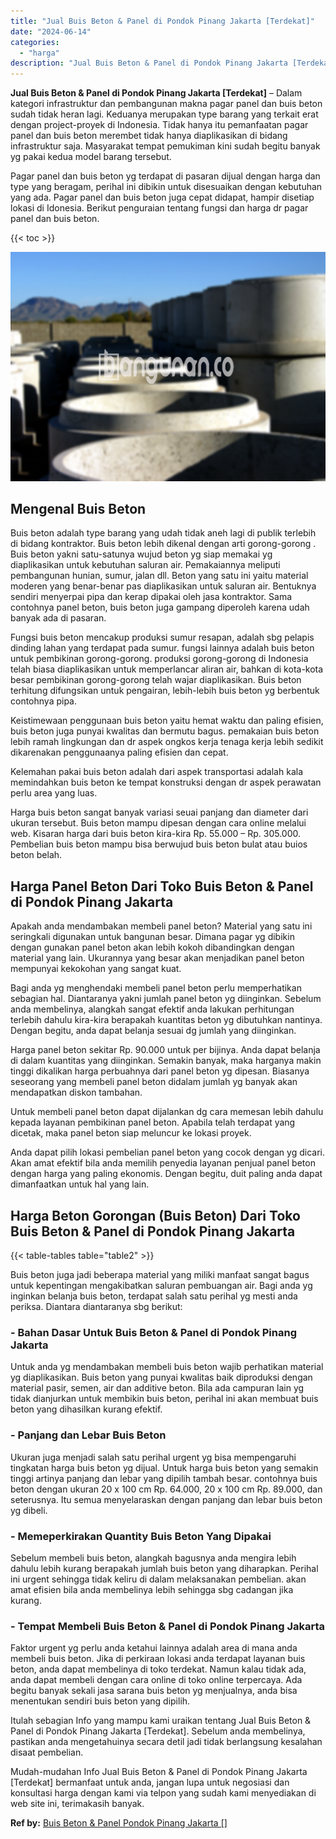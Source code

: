 ```yaml
---
title: "Jual Buis Beton & Panel di Pondok Pinang Jakarta [Terdekat]"
date: "2024-06-14"
categories: 
  - "harga"
description: "Jual Buis Beton & Panel di Pondok Pinang Jakarta [Terdekat]. Mudah-mudahan Info Jual Buis Beton & Panel di Pondok Pinang Jakarta [Terdekat] bermanfaat untu..."
---
```


**Jual Buis Beton & Panel di Pondok Pinang Jakarta \[Terdekat\]** – Dalam kategori infrastruktur dan pembangunan makna pagar panel dan buis beton sudah tidak heran lagi. Keduanya merupakan type barang yang terkait erat dengan project-proyek di Indonesia. Tidak hanya itu pemanfaatan pagar panel dan buis beton merembet tidak hanya diaplikasikan di bidang infrastruktur saja. Masyarakat tempat pemukiman kini sudah begitu banyak yg pakai kedua model barang tersebut.

Pagar panel dan buis beton yg terdapat di pasaran dijual dengan harga dan type yang beragam, perihal ini dibikin untuk disesuaikan dengan kebutuhan yang ada. Pagar panel dan buis beton juga cepat didapat, hampir disetiap lokasi di Idonesia. Berikut penguraian tentang fungsi dan harga dr pagar panel dan buis beton.

{{< toc >}}

![Jual Buis Beton & Panel di Pondok Pinang Jakarta [Terdekat]](/images/jual-panel-buis-beton-murah-58.png)

## Mengenal Buis Beton

Buis beton adalah type barang yang udah tidak aneh lagi di publik terlebih di bidang kontraktor. Buis beton lebih dikenal dengan arti gorong-gorong . Buis beton yakni satu-satunya wujud beton yg siap memakai yg diaplikasikan untuk kebutuhan saluran air. Pemakaiannya meliputi pembangunan hunian, sumur, jalan dll. Beton yang satu ini yaitu material moderen yang benar-benar pas diaplikasikan untuk saluran air. Bentuknya sendiri menyerpai pipa dan kerap dipakai oleh jasa kontraktor. Sama contohnya panel beton, buis beton juga gampang diperoleh karena udah banyak ada di pasaran.

Fungsi buis beton mencakup produksi sumur resapan, adalah sbg pelapis dinding lahan yang terdapat pada sumur. fungsi lainnya adalah buis beton untuk pembikinan gorong-gorong. produksi gorong-gorong di Indonesia telah biasa diaplikasikan untuk memperlancar aliran air, bahkan di kota-kota besar pembikinan gorong-gorong telah wajar diaplikasikan. Buis beton terhitung difungsikan untuk pengairan, lebih-lebih buis beton yg berbentuk contohnya pipa.

Keistimewaan penggunaan buis beton yaitu hemat waktu dan paling efisien, buis beton juga punyai kwalitas dan bermutu bagus. pemakaian buis beton lebih ramah lingkungan dan dr aspek ongkos kerja tenaga kerja lebih sedikit dikarenakan penggunaanya paling efisien dan cepat.

Kelemahan pakai buis beton adalah dari aspek transportasi adalah kala memindahkan buis beton ke tempat konstruksi dengan dr aspek perawatan perlu area yang luas.

Harga buis beton sangat banyak variasi seuai panjang dan diameter dari ukuran tersebut. Buis beton mampu dipesan dengan cara online melalui web. Kisaran harga dari buis beton kira-kira Rp. 55.000 – Rp. 305.000. Pembelian buis beton mampu bisa berwujud buis beton bulat atau buios beton belah.

## Harga Panel Beton Dari Toko Buis Beton & Panel di Pondok Pinang Jakarta

Apakah anda mendambakan membeli panel beton? Material yang satu ini seringkali digunakan untuk bangunan besar. Dimana pagar yg dibikin dengan gunakan panel beton akan lebih kokoh dibandingkan dengan material yang lain. Ukurannya yang besar akan menjadikan panel beton mempunyai kekokohan yang sangat kuat.

Bagi anda yg menghendaki membeli panel beton perlu memperhatikan sebagian hal. Diantaranya yakni jumlah panel beton yg diinginkan. Sebelum anda membelinya, alangkah sangat efektif anda lakukan perhitungan terlebih dahulu kira-kira berapakah kuantitas beton yg dibutuhkan nantinya. Dengan begitu, anda dapat belanja sesuai dg jumlah yang diinginkan.

Harga panel beton sekitar Rp. 90.000 untuk per bijinya. Anda dapat belanja di dalam kuantitas yang diinginkan. Semakin banyak, maka harganya makin tinggi dikalikan harga perbuahnya dari panel beton yg dipesan. Biasanya seseorang yang membeli panel beton didalam jumlah yg banyak akan mendapatkan diskon tambahan.

Untuk membeli panel beton dapat dijalankan dg cara memesan lebih dahulu kepada layanan pembikinan panel beton. Apabila telah terdapat yang dicetak, maka panel beton siap meluncur ke lokasi proyek.

Anda dapat pilih lokasi pembelian panel beton yang cocok dengan yg dicari. Akan amat efektif bila anda memilih penyedia layanan penjual panel beton dengan harga yang paling ekonomis. Dengan begitu, duit paling anda dapat dimanfaatkan untuk hal yang lain.

## Harga Beton Gorongan (Buis Beton) Dari Toko Buis Beton & Panel di Pondok Pinang Jakarta

{{< table-tables table="table2" >}}

Buis beton juga jadi beberapa material yang miliki manfaat sangat bagus untuk kepentingan mengakibatkan saluran pembuangan air. Bagi anda yg inginkan belanja buis beton, terdapat salah satu perihal yg mesti anda periksa. Diantara diantaranya sbg berikut:

### \- Bahan Dasar Untuk Buis Beton & Panel di Pondok Pinang Jakarta

Untuk anda yg mendambakan membeli buis beton wajib perhatikan material yg diaplikasikan. Buis beton yang punyai kwalitas baik diproduksi dengan material pasir, semen, air dan additive beton. Bila ada campuran lain yg tidak dianjurkan untuk membikin buis beton, perihal ini akan membuat buis beton yang dihasilkan kurang efektif.

### \- Panjang dan Lebar Buis Beton

Ukuran juga menjadi salah satu perihal urgent yg bisa mempengaruhi tingkatan harga buis beton yg dijual. Untuk harga buis beton yang semakin tinggi artinya panjang dan lebar yang dipilih tambah besar. contohnya buis beton dengan ukuran 20 x 100 cm Rp. 64.000, 20 x 100 cm Rp. 89.000, dan seterusnya. Itu semua menyelaraskan dengan panjang dan lebar buis beton yg dibeli.

### \- Memeperkirakan Quantity Buis Beton Yang Dipakai

Sebelum membeli buis beton, alangkah bagusnya anda mengira lebih dahulu lebih kurang berapakah jumlah buis beton yang diharapkan. Perihal ini urgent sehingga tidak keliru di dalam melaksanakan pembelian. akan amat efisien bila anda membelinya lebih sehingga sbg cadangan jika kurang.

### \- Tempat Membeli Buis Beton & Panel di Pondok Pinang Jakarta

Faktor urgent yg perlu anda ketahui lainnya adalah area di mana anda membeli buis beton. Jika di perkiraan lokasi anda terdapat layanan buis beton, anda dapat membelinya di toko terdekat. Namun kalau tidak ada, anda dapat membeli dengan cara online di toko online terpercaya. Ada begitu banyak sekali jasa sarana buis beton yg menjualnya, anda bisa menentukan sendiri buis beton yang dipilih.

Itulah sebagian Info yang mampu kami uraikan tentang Jual Buis Beton & Panel di Pondok Pinang Jakarta \[Terdekat\]. Sebelum anda membelinya, pastikan anda mengetahuinya secara detil jadi tidak berlangsung kesalahan disaat pembelian.

Mudah-mudahan Info Jual Buis Beton & Panel di Pondok Pinang Jakarta \[Terdekat\] bermanfaat untuk anda, jangan lupa untuk negosiasi dan konsultasi harga dengan kami via telpon yang sudah kami menyediakan di web site ini, terimakasih banyak.

**Ref by:** [Buis Beton & Panel Pondok Pinang Jakarta []](https://id.wikipedia.org/wiki/Buis)
